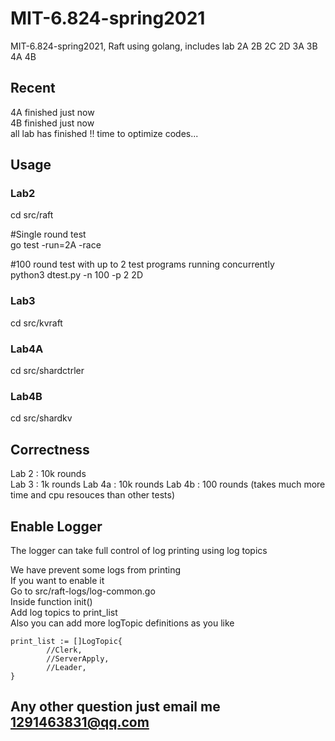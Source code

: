 # MIT-6.824-spring2021
MIT-6.824-spring2021, Raft using golang, includes lab 2A 2B 2C 2D 3A 3B 4A 4B    
 

## Recent
4A finished just now  
4B finished just now  
all lab has finished !! 
time to optimize codes...  

## Usage
### Lab2
cd src/raft  
  
#Single round test  
go test -run=2A -race  
  
#100 round test with up to 2 test programs running concurrently  
python3 dtest.py -n 100 -p 2 2D  

### Lab3
cd src/kvraft   

### Lab4A
cd src/shardctrler  

### Lab4B
cd src/shardkv  

## Correctness
Lab 2  : 10k rounds    
Lab 3  : 1k rounds 
Lab 4a : 10k rounds
Lab 4b : 100 rounds (takes much more time and cpu resouces than other tests)  



## Enable Logger
The logger can take full control of log printing using log topics  

We have prevent some logs from printing  
If you want to enable it  
Go to src/raft-logs/log-common.go   
Inside function init()   
Add log topics to print_list  
Also you can add more logTopic definitions as you like
```  
print_list := []LogTopic{
		//Clerk,
		//ServerApply,
		//Leader,
}
```  

## Any other question just email me 1291463831@qq.com



